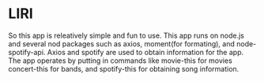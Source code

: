 # LIRI
So this app is releatively simple and fun to use. This app runs on node.js and several nod packages such as axios, moment(for formating),
and node-spotify-api. Axios and spotify are used to obtain information for the app. The app operates by putting in commands like  movie-this for movies concert-this for bands, and spotify-this for obtaining song information. 
